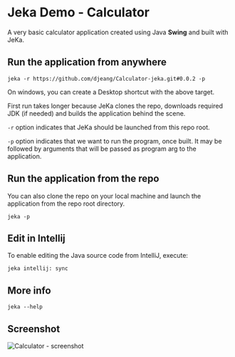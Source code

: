 # Jeka Demo - Calculator

A very basic calculator application created using Java **Swing** and built with JeKa.

## Run the application from anywhere
```shell
jeka -r https://github.com/djeang/Calculator-jeka.git#0.0.2 -p
```

On windows, you can create a Desktop shortcut with the above target.

First run takes longer because JeKa clones the repo, downloads required JDK (if needed) and builds the application 
behind the scene.

`-r` option indicates that JeKa should be launched from this repo root.

`-p` option indicates that we want to run the program, once built. 
It may be followed by arguments that will be passed as program arg to the application.

## Run the application from the repo 

You can also clone the repo on your local machine and launch the application 
from the repo root directory.

```shell
jeka -p
```

## Edit in Intellij

To enable editing the Java source code from IntelliJ, execute:

```shell
jeka intellij: sync
```

## More info

```shell
jeka --help
```

## Screenshot

![Calculator - screenshot](screenshots/standard-light.png) 

